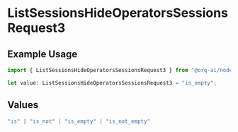 # ListSessionsHideOperatorsSessionsRequest3

## Example Usage

```typescript
import { ListSessionsHideOperatorsSessionsRequest3 } from "@orq-ai/node/models/operations";

let value: ListSessionsHideOperatorsSessionsRequest3 = "is_empty";
```

## Values

```typescript
"is" | "is_not" | "is_empty" | "is_not_empty"
```